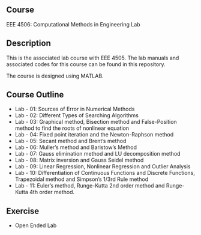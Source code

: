 
## Course
EEE 4506: Computational Methods in Engineering Lab
## Description

This is the associated lab course with EEE 4505. The 
lab manuals and associated codes for this course can be found in this repository. 

The course is designed using MATLAB. 


## Course Outline

* Lab - 01: Sources of Error in Numerical Methods
* Lab - 02: Different Types of Searching Algorithms
* Lab - 03: Graphical method, Bisection method and False-Position method to find the roots of nonlinear equation
* Lab - 04: Fixed point iteration and the Newton-Raphson method
* Lab - 05: Secant method and Brent’s method
* Lab - 06: Muller’s method and Baristow’s Method
* Lab - 07: Gauss elimination method and LU decomposition method
* Lab - 08: Matrix inversion and Gauss Seidel method
* Lab - 09: Linear Regression, Nonlinear Regression and Outlier Analysis
* Lab - 10: Differentiation of Continuous Functions and Discrete Functions, Trapezoidal method and Simpson’s 1/3rd Rule method
* Lab - 11: Euler’s method, Runge-Kutta 2nd order method and Runge-Kutta 4th order method.
## Exercise
* Open Ended Lab